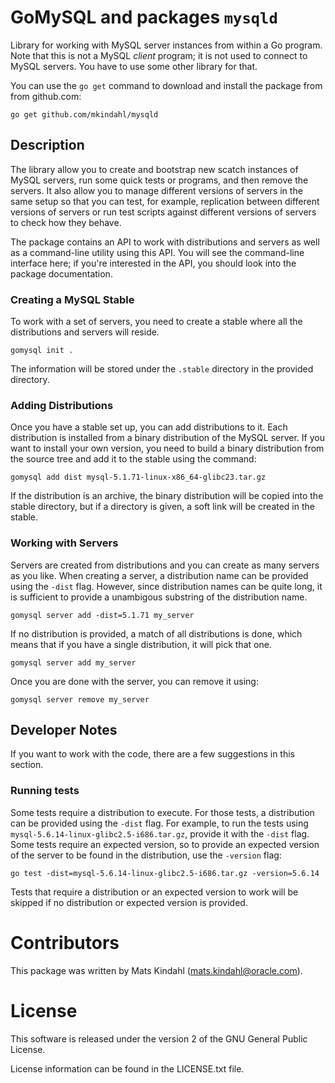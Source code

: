 GoMySQL and packages `mysqld` 
=============================

Library for working with MySQL server instances from within a Go
program. Note that this is not a MySQL *client* program; it is not
used to connect to MySQL servers. You have to use some other library
for that.

You can use the `go get` command to download and install the package
from from github.com:

    go get github.com/mkindahl/mysqld


Description
-----------

The library allow you to create and bootstrap new scatch instances of
MySQL servers, run some quick tests or programs, and then remove the
servers. It also allow you to manage different versions of servers in
the same setup so that you can test, for example, replication between
different versions of servers or run test scripts against different
versions of servers to check how they behave.

The package contains an API to work with distributions and servers as
well as a command-line utility using this API. You will see the
command-line interface here; if you're interested in the API, you
should look into the package documentation.


### Creating a MySQL Stable

To work with a set of servers, you need to create a stable where all
the distributions and servers will reside.

    gomysql init .

The information will be stored under the `.stable` directory in the
provided directory.


### Adding Distributions

Once you have a stable set up, you can add distributions to it. Each
distribution is installed from a binary distribution of the MySQL
server. If you want to install your own version, you need to build a
binary distribution from the source tree and add it to the stable
using the command:

    gomysql add dist mysql-5.1.71-linux-x86_64-glibc23.tar.gz

If the distribution is an archive, the binary distribution will be
copied into the stable directory, but if a directory is given, a soft
link will be created in the stable.


### Working with Servers

Servers are created from distributions and you can create as many
servers as you like. When creating a server, a distribution name can
be provided using the `-dist` flag. However, since distribution names
can be quite long, it is sufficient to provide a unambigous substring
of the distribution name.

    gomysql server add -dist=5.1.71 my_server

If no distribution is provided, a match of all distributions is done,
which means that if you have a single distribution, it will pick that
one.

    gomysql server add my_server

Once you are done with the server, you can remove it using:

    gomysql server remove my_server


Developer Notes
---------------

If you want to work with the code, there are a few suggestions in this
section.


### Running tests

Some tests require a distribution to execute. For those tests, a
distribution can be provided using the `-dist` flag. For example, to
run the tests using `mysql-5.6.14-linux-glibc2.5-i686.tar.gz`, provide
it with the `-dist` flag. Some tests require an expected version, so
to provide an expected version of the server to be found in the
distribution, use the `-version` flag:

    go test -dist=mysql-5.6.14-linux-glibc2.5-i686.tar.gz -version=5.6.14

Tests that require a distribution or an expected version to work will
be skipped if no distribution or expected version is provided.


Contributors
============
 
This package was written by Mats Kindahl (mats.kindahl@oracle.com).

License
=======

This software is released under the version 2 of the GNU General
Public License.

License information can be found in the LICENSE.txt file.
